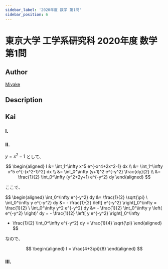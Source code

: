```yaml
---
sidebar_label: '2020年度 数学 第1問'
sidebar_position: 6
---
```


# 東京大学 工学系研究科 2020年度 数学 第1問

## **Author**
[Miyake](https://miyake.github.io/exams/index.html)

## **Description**

## **Kai**
### I.

### II.
$y=x^2-1$ として、

$$
\begin{aligned}
I
&= \int_1^\infty x^5 e^{-x^4+2x^2-1} dx
\\
&= \int_1^\infty x^5 e^{-(x^2-1)^2} dx
\\
&= \int_0^\infty (y+1)^2 e^{-y^2} \frac{dy}{2}
\\
&= \frac{1}{2} \int_0^\infty (y^2+2y+1) e^{-y^2} dy
\end{aligned}
$$

ここで、

$$
\begin{aligned}
\int_0^\infty e^{-y^2} dy &= \frac{1}{2} \sqrt{\pi}
\\
\int_0^\infty y e^{-y^2} dy
&= - \frac{1}{2} \left[ e^{-y^2} \right]_0^\infty
= \frac{1}{2}
\\
\int_0^\infty y^2 e^{-y^2} dy
&= - \frac{1}{2} \int_0^\infty y \left( e^{-y^2} \right)' dy
= - \frac{1}{2} \left[ y e^{-y^2} \right]_0^\infty
+ \frac{1}{2} \int_0^\infty e^{-y^2} dy
= \frac{1}{4} \sqrt{\pi}
\end{aligned}
$$

なので、

$$
\begin{aligned}
I = \frac{4+3\pi}{8}
\end{aligned}
$$

### III.